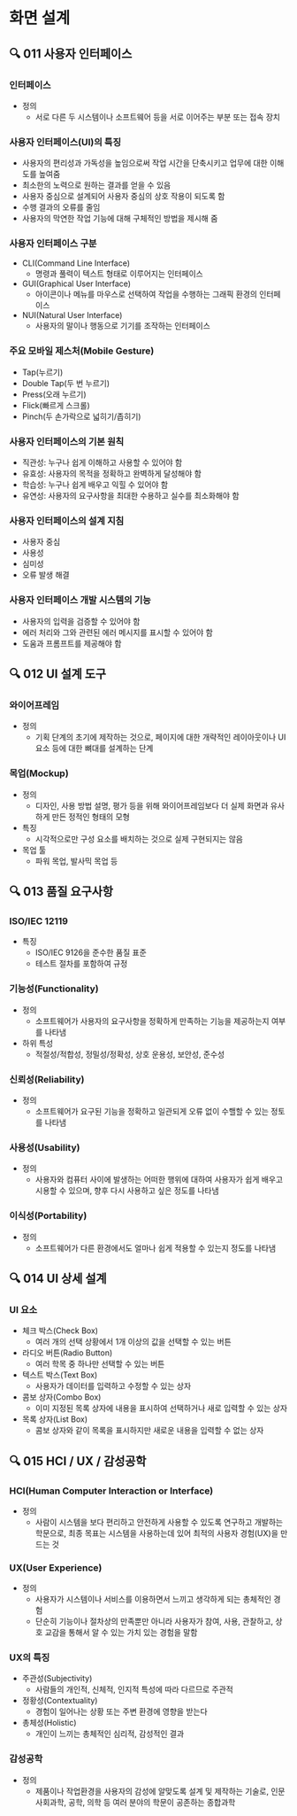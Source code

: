 # 화면 설계
## :mag: 011 사용자 인터페이스
### 인터페이스
- 정의
    - 서로 다른 두 시스템이나 소프트웨어 등을 서로 이어주는 부분 또는 접속 장치
  
### 사용자 인터페이스(UI)의 특징
- 사용자의 편리성과 가독성을 높임으로써 작업 시간을 단축시키고 업무에 대한 이해도를 높여줌
- 최소한의 노력으로 원하는 결과를 얻을 수 있음
- 사용자 중심으로 설계되어 사용자 중심의 상호 작용이 되도록 함
- 수행 결과의 오류를 줄임
- 사용자의 막연한 작업 기능에 대해 구체적인 방법을 제시해 줌

### 사용자 인터페이스 구분
- CLI(Command Line Interface)
  - 명령과 풀력이 텍스트 형태로 이루어지는 인터페이스
- GUI(Graphical User Interface)
  - 아이콘이나 메뉴를 마우스로 선택하여 작업을 수행하는 그래픽 환경의 인터페이스
- NUI(Natural User Interface)
  - 사용자의 말이나 행동으로 기기를 조작하는 인터페이스
  
### 주요 모바일 제스처(Mobile Gesture)
- Tap(누르기)
- Double Tap(두 번 누르기)
- Press(오래 누르기)
- Flick(빠르게 스크롤)
- Pinch(두 손가락으로 넓히기/좁히기)

### 사용자 인터페이스의 기본 원칙
- 직관성: 누구나 쉽게 이해하고 사용할 수 있어야 함
- 유효성: 사용자의 목적을 정확하고 완벽하게 달성해야 함
- 학습성: 누구나 쉽게 배우고 익힐 수 있어야 함
- 유연성: 사용자의 요구사항을 최대한 수용하고 실수를 최소화해야 함

### 사용자 인터페이스의 설계 지침
- 사용자 중심
- 사용성
- 심미성
- 오류 발생 해결

### 사용자 인터페이스 개발 시스템의 기능
- 사용자의 입력을 검증할 수 있어야 함
- 에러 처리와 그와 관련된 에러 메시지를 표시할 수 있어야 함
- 도움과 프롬프트를 제공해야 함





## :mag: 012 UI 설계 도구
### 와이어프레임
- 정의
  - 기획 단계의 초기에 제작하는 것으로, 페이지에 대한 개략적인 레이아웃이나 UI 요소 등에 대한 뼈대를 설계하는 단계

### 목업(Mockup)
- 정의
  - 디자인, 사용 방법 설명, 평가 등을 위해 와이어프레임보다 더 실제 화면과 유사하게 만든 정적인 형태의 모형
- 특징
  - 시각적으로만 구성 요소를 배치하는 것으로 실제 구현되지는 않음
- 목업 툴
  - 파워 목업, 발사믹 목업 등





## :mag: 013 품질 요구사항
### ISO/IEC 12119
- 특징
  - ISO/IEC 9126을 준수한 품질 표준
  - 테스트 절차를 포함하여 규정

### 기능성(Functionality)
- 정의
  - 소프트웨어가 사용자의 요구사항을 정확하게 만족하는 기능을 제공하는지 여부를 나타냄
- 하위 특성
  - 적절성/적합성, 정밀성/정확성, 상호 운용성, 보안성, 준수성
  
### 신뢰성(Reliability)
- 정의
  - 소프트웨어가 요구된 기능을 정확하고 일관되게 오류 없이 수핼할 수 있는 정토를 나타냄

### 사용성(Usability)
- 정의
  - 사용자와 컴퓨터 사이에 발생하는 어떠한 행위에 대하여 사용자가 쉽게 배우고 시용할 수 있으며, 향후 다시 사용하고 싶은 정도를 나타냄
  
### 이식성(Portability)
- 정의
  - 소프트웨어가 다른 환경에서도 얼마나 쉽게 적용할 수 있는지 정도를 나타냄





## :mag: 014 UI 상세 설계
### UI 요소
- 체크 박스(Check Box)
  - 여러 개의 선택 상황에서 1개 이상의 값을 선택할 수 있는 버튼
- 라디오 버튼(Radio Button)
  - 여러 학목 중 하나만 선택할 수 있는 버튼
- 텍스트 박스(Text Box)
  - 사용자가 데이터를 입력하고 수정할 수 있는 상자
- 콤보 상자(Combo Box)
  - 이미 지정된 목록 상자에 내용을 표시하여 선택하거나 새로 입력할 수 있는 상자
- 목록 상자(List Box)
  - 콤보 상자와 같이 목록을 표시하지만 새로운 내용을 입력할 수 없는 상자





## :mag: 015 HCI / UX / 감성공학
### HCI(Human Computer Interaction or Interface)
- 정의
  - 사람이 시스템을 보다 편리하고 안전하게 사용할 수 있도록 연구하고 개발하는 학문으로, 최종 목표는 시스템을 사용하는데 있어 최적의 사용자 경험(UX)을 만드는 것

### UX(User Experience)
- 정의 
  - 사용자가 시스템이나 서비스를 이용하면서 느끼고 생각하게 되는 총체적인 경험
  - 단순히 기능이나 절차상의 만족뿐만 아니라 사용자가 참여, 사용, 관찰하고, 상호 교감을 통해서 알 수 있는 가치 있는 경험을 말함

### UX의 특징
- 주관성(Subjectivity)
  - 사람들의 개인적, 신체적, 인지적 특성에 따라 다르므로 주관적
- 정황성(Contextuality)
  - 경험이 일어나는 상황 또는 주변 환경에 영향을 받는다
- 총체성(Holistic)
  - 개인이 느끼는 총체적인 심리적, 감성적인 결과

### 감성공학
- 정의
  - 제품이나 작업환경을 사용자의 감성에 알맞도록 설계 및 제작하는 기술로, 인문사회과학, 공학, 의학 등 여러 분야의 학문이 공존하는 종합과학
  